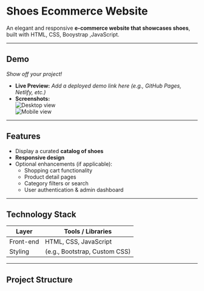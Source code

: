 # Shoes Ecommerce Website

An elegant and responsive **e-commerce website that showcases shoes**, built with  HTML, CSS, Booystrap ,JavaScript.

---

##  Demo
*Show off your project!*
- **Live Preview:** _Add a deployed demo link here (e.g., GitHub Pages, Netlify, etc.)_
- **Screenshots:**  
  ![Desktop view](link-to-desktop-screenshot)  
  ![Mobile view](link-to-mobile-screenshot)

---

##  Features
- Display a curated **catalog of shoes** 
- **Responsive design**
- Optional enhancements (if applicable):  
  - Shopping cart functionality  
  - Product detail pages  
  - Category filters or search  
  - User authentication & admin dashboard

---

##  Technology Stack
| Layer            | Tools / Libraries      |
|------------------|------------------------|
|  Front-end      | HTML, CSS, JavaScript  |
|  Styling        | (e.g., Bootstrap, Custom CSS) |




---

##  Project Structure

